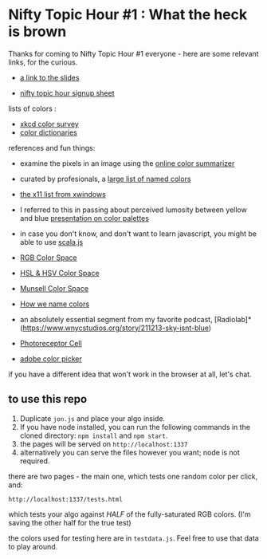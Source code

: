 # Nifty Topic Hour #1 : What the heck is brown

Thanks for coming to Nifty Topic Hour #1 everyone - here are some relevant links, for the curious.

* [a link to the slides](http://rahoi.com/nifty/hueredity.pdf)

* [nifty topic hour signup sheet](https://docs.google.com/spreadsheets/d/17BP85n9nmZXPMI_9ve_qNro3hjSRjoDQl6FGPox1UJw/)

lists of colors : 
* [xkcd color survey](https://blog.xkcd.com/2010/05/03/color-survey-results/)
* [color dictionaries](https://people.csail.mit.edu/jaffer/Color/Dictionaries#The%20Dictionaries)

references and fun things:

* examine the pixels in an image using the [online color summarizer](http://mkweb.bcgsc.ca/color-summarizer/)
* curated by profesionals, a [large list of named colors](http://mkweb.bcgsc.ca/colornames/)
* [the x11 list from xwindows](https://en.wikipedia.org/wiki/X11_color_names)
* I referred to this in passing about perceived lumosity between yellow and blue [presentation on color palettes](http://mkweb.bcgsc.ca/brewer/talks/color-palettes-brewer.pdf)

* in case you don't know, and don't want to learn javascript, you might be able to use [scala.js](https://www.scala-js.org/)

* [RGB Color Space](https://en.wikipedia.org/wiki/RGB_color_space)
* [HSL & HSV Color Space](https://en.wikipedia.org/wiki/HSL_and_HSV)
* [Munsell Color Space](https://en.wikipedia.org/wiki/Munsell_color_system)
* [How we name colors](https://en.wikipedia.org/wiki/Color_term)
* an absolutely essential segment from my favorite podcast, [Radiolab]* (https://www.wnycstudios.org/story/211213-sky-isnt-blue)
* [Photoreceptor Cell](https://en.wikipedia.org/wiki/Photoreceptor_cell)
* [adobe color picker](https://color.adobe.com/)

if you have a different idea that won't work in the browser at all, let's chat.

## to use this repo

1. Duplicate `jon.js` and place your algo inside.
2. If you have node installed, you can run the following commands in the cloned directory: `npm install` and `npm start`.
3. the pages will be served on `http://localhost:1337`
4. alternatively you can serve the files however you want; node is not required.

there are two pages - the main one, which tests one random color per click, and:

`http://localhost:1337/tests.html`

which tests your algo against *HALF* of the fully-saturated RGB colors. (I'm saving the other half for the true test)

the colors used for testing here are in `testdata.js`. Feel free to use that data to play around.